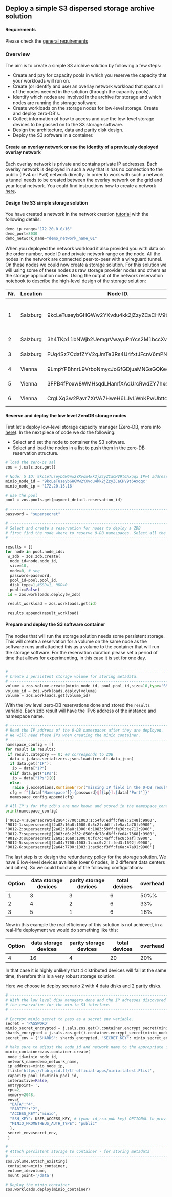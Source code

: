 ## Deploy a simple S3 dispersed storage archive solution

#### Requirements

Please check the [general requirements](code.md)

### Overview

The aim is to create a simple S3 archive solution by following a few steps:

* Create and pay for capacity pools in which you reserve the capacity that your workloads will run on.
* Create (or identify and use) an overlay network workload that spans all of the nodes needed in the solution (through the capacity pools).
* Identify which nodes are involved in the archive for storage and which nodes are running the storage software.
* Create workloads on the storage nodes for low-level storage. Create and deploy zero-DB's.
* Collect information of how to access and use the low-level storage devices to be passed on to the S3 storage software.
* Design the architecture, data and parity disk design.
* Deploy the S3 software in a container.

#### Create an overlay network or use the identity of a previously deployed overlay network

Each overlay network is private and contains private IP addresses. Each overlay network is deployed in such a way that is has no connection to the public (IPv4 or IPv6) network directly. In order to work with such a network a tunnel needs to be created between the overlay network on the grid and your local network. You could find instructions how to create a network [here](code_network.md).

#### Design the S3 simple storage solution

You have created a network in the network creation [tutorial](code_network.md) with the following details:

``` python
demo_ip_range="172.20.0.0/16"
demo_port=8030
demo_network_name="demo_network_name_01"
```

When you deployed the network workload it also provided you with data on the order number, node ID and private network range on the node. All the nodes in the network are connected peer-to-peer with a wireguard tunnel. On these nodes we could now create a storage solution. For this solution we will using some of these nodes as raw storage provider nodes and others as the storage application nodes. Using the output of the network reservation notebook to describe the high-level design of the storage solution:

| Nr. | Location | Node ID. | IPV4 network | Function. |
|--------|---|---|---|---|
| 1 | Salzburg | 9kcLeTuseybGHGWw2YXvdu4kk2jZzyZCaCHV9t6Axqqx | 172.20.15.0/24 | Storage software container, 10GB raw |
| 2 | Salzburg | 3h4TKp11bNWjb2UemgrVwayuPnYcs2M1bccXvi3jPR2Y | 172.20.16.0/24 | 10GB raw |
| 3 | Salzburg | FUq4Sz7CdafZYV2qJmTe3Rs4U4fxtJFcnV6mPNgGbmRg | 172.20.17.0/24 | 10GB raw |
| 4 | Vienna | 9LmpYPBhnrL9VrboNmycJoGfGDjuaMNGsGQKeqrUMSii | 172.20.28.0/24 | 10GB raw |
| 5 | Vienna | 3FPB4fPoxw8WMHsqdLHamfXAdUrcRwdZY7hxsFQt3odL | 172.20.29.0/24 | 10GB raw |
| 6 | Vienna | CrgLXq3w2Pavr7XrVA7HweH6LJvLWnKPwUbttcNNgJX7 | 172.20.30.0/24 | 10GB raw |

#### Reserve and deploy the low level ZeroDB storage nodes

First let's deploy low-level storage capacity manager (Zero-DB, more info [here](https://github.com/Threefoldtech/0-DB)). In the next piece of code we do the following:

* Select and set the node to container the S3 software.
* Select and load the nodes in a list to push them in the zero-DB reservation structure.

``` python
# load the zero-os sal
zos = j.sals.zos.get()

# Node: 5 ID: 9kcLeTuseybGHGWw2YXvdu4kk2jZzyZCaCHV9t6Axqqx IPv4 address: 172.20.15.0/24
minio_node_id = '9kcLeTuseybGHGWw2YXvdu4kk2jZzyZCaCHV9t6Axqqx'
minio_node_ip = '172.20.15.16'

# use the pool
pool = zos.pools.get(payment_detail.reservation_id)

# ----------------------------------------------------------------------------------
password = "supersecret"

# ----------------------------------------------------------------------------------
# Select and create a reservation for nodes to deploy a ZDB
# first find the node where to reserve 0-DB namespaces. Select all the salzburg nodes
# ----------------------------------------------------------------------------------

results = []
for node in pool.node_ids:
 w_zdb = zos.zdb.create(
  node_id=node.node_id,
  size=10,
  mode=0, # seq
  password=password,
  pool_id=pool.pool_id,
  disk_type=1,#SSD=1, HDD=0
  public=False)
 id = zos.workloads.deploy(w_zdb)

 result_workload = zos.workloads.get(id)

 results.append(result_workload)
```

#### Prepare and deploy the S3 software container

The nodes that will run the storage solution needs some persistent storage. This will create a reservation for a volume on the same node as the software runs and attached this as a volume to the container that will run the storage software. For the reservation duration please set a period of time that allows for experimenting, in this case it is set for one day.

``` python

# ----------------------------------------------------------------------------------
# Create a persistent storage volume for storing metadata.
# ----------------------------------------------------------------------------------
volume = zos.volume.create(minio_node_id, pool.pool_id,size=10,type='SSD')
volume_id = zos.workloads.deploy(volume)
volume = zos.workloads.get(volume_id)

```

With the low level zero-DB reservations done and stored the `results` variable. Each zdb result will have the IPv6 address of the instance and namespace name.

``` python
# ----------------------------------------------------------------------------------
# Read the IP address of the 0-DB namespaces after they are deployed.
# We will need these IPs when creating the minio container.
# ----------------------------------------------------------------------------------
namespace_config = []
for result in results:
 if result.category == 0: #0 corresponds to ZDB
  data = j.data.serializers.json.loads(result.data_json)
  if data.get("IP"):
   ip = data["IP"]
  elif data.get("IPs"):
   ip = data["IPs"][0]
  else:
   raise j.exceptions.RuntimeError("missing IP field in the 0-DB result")
  cfg = f"{data['Namespace']}:{password}@[{ip}]:{data['Port']}"
  namespace_config.append(cfg)

# All IP's for the zdb's are now known and stored in the namespace_config structure.
print(namespace_config)
```

``` 
['9012-4:supersecret@[2a04:7700:1003:1:54f0:edff:fe87:2c48]:9900', '9012-1:supersecret@[2a02:16a8:1000:0:5c2f:ddff:fe5a:1a70]:9900', '9012-2:supersecret@[2a02:16a8:1000:0:1083:59ff:fe38:ce71]:9900', '9012-7:supersecret@[2003:d6:2f32:8500:dc78:d6ff:fe04:7368]:9900', '9012-3:supersecret@[2a02:16a8:1000:0:fc7c:4aff:fec8:baf]:9900', '9012-5:supersecret@[2a04:7700:1003:1:acc0:2ff:fed3:1692]:9900', '9012-6:supersecret@[2a04:7700:1003:1:ac9d:f3ff:fe6a:47a9]:9900']
```

The last step is to design the redundancy policy for the storage solution. We have 6 low-level devices available (over 6 nodes, in 2 different data centers and cities). So we could build any of the following configurations:

| Option | data storage devices | parity storage devices | total devices | overhead |
|--------|---|---|---|---|
| 1  | 3 | 3 | 6 | 50%% |
| 2  | 4 | 2 | 6 | 33% |
| 3  | 5 | 1 | 6 | 16% |

Now in this example the real efficiency of this solution is not achieved, in a real-life deployment we would do something like this:

| Option | data storage devices | parity storage devices | total devices | overhead |
|--------|---|---|---|---|
| 4  | 16 | 4 | 20 | 20% |

In that case it is highly unlikely that 4 distributed devices will fail at the same time, therefore this is a very robust storage solution.

Here we choose to deploy scenario 2 with 4 data disks and 2 parity disks.

``` python
# ----------------------------------------------------------------------------------
# With the low level disk managers done and the IP adresses discovered we could now build
# the reservation for the min.io S3 interface.
# ----------------------------------------------------------------------------------

# Encrypt minio secret to pass as a secret env variable.
secret = 'PASSWORD'
minio_secret_encrypted = j.sals.zos.get().container.encrypt_secret(minio_node_id, secret)
shards_encrypted = j.sals.zos.get().container.encrypt_secret(minio_node_id, ",".join(namespace_config))
secret_env = {"SHARDS": shards_encrypted, "SECRET_KEY": minio_secret_encrypted}

# Make sure to adjust the node_id and network name to the appropriate in copy / paste mode :-)
minio_container=zos.container.create(
 node_id=minio_node_id,
 network_name=demo_network_name,
 ip_address=minio_node_ip,
 flist='https://hub.grid.tf/tf-official-apps/minio:latest.Flist',
 capacity_pool_id=minio_pool_id,
 interactive=False,
 entrypoint='',
 cpu=2,
 memory=2048,
 env={
  "DATA":"4",
  "PARITY":"2",
  "ACCESS_KEY":"minio",
  "SSH_KEY": USER_ACCESS_KEY, # (your id_rsa.pub key) OPTIONAL to provide ssh access to the deployed container.
  "MINIO_PROMETHEUS_AUTH_TYPE": "public"
  },
 secret_env=secret_env,
 )

# ----------------------------------------------------------------------------------
# Attach persistent storage to container - for storing metadata
# ----------------------------------------------------------------------------------
zos.volume.attach_existing(
 container=minio_container,
 volume_id=volume,
 mount_point='/data')

# Deploy the minio container
zos.workloads.deploy(minio_container)
```
